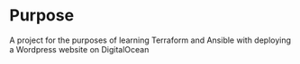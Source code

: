 # Purpose
A project for the purposes of learning Terraform and Ansible with deploying a Wordpress website on DigitalOcean
